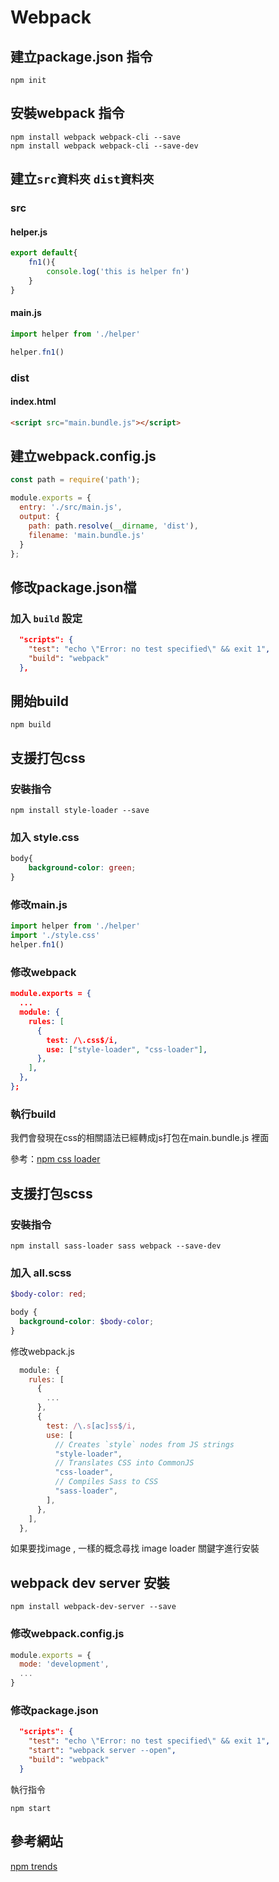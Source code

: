 # Webpack

 

## 建立package.json 指令

```
npm init
```



## 安裝webpack 指令

```
npm install webpack webpack-cli --save
npm install webpack webpack-cli --save-dev
```



## 建立`src資料夾` `dist資料夾`

### src

#### helper.js

```js
export default{
    fn1(){
        console.log('this is helper fn')
    }
}
```

#### main.js

```js
import helper from './helper'

helper.fn1()
```



### dist

#### index.html

```html
<script src="main.bundle.js"></script>
```





## 建立webpack.config.js

```javascript
const path = require('path');

module.exports = {
  entry: './src/main.js',
  output: {
    path: path.resolve(__dirname, 'dist'),
    filename: 'main.bundle.js'
  }
};
```



## 修改package.json檔

### 加入 `build` 設定

```json
  "scripts": {
    "test": "echo \"Error: no test specified\" && exit 1",
    "build": "webpack"
  },
```



## 開始build

```
npm build
```



## 支援打包css

### 安裝指令

```
npm install style-loader --save
```

### 加入 style.css

```css
body{
    background-color: green;
}
```

### 修改main.js

```js
import helper from './helper'
import './style.css'
helper.fn1()
```



### 修改webpack

```json
module.exports = {
  ...
  module: {
    rules: [
      {
        test: /\.css$/i,
        use: ["style-loader", "css-loader"],
      },
    ],
  },  
};
```



### 執行build

我們會發現在css的相關語法已經轉成js打包在main.bundle.js 裡面

參考：[npm css loader](https://www.npmjs.com/package/css-loader)





## 支援打包scss

### 安裝指令

```
npm install sass-loader sass webpack --save-dev
```

### 加入 all.scss

```scss
$body-color: red;

body {
  background-color: $body-color;
}
```



修改webpack.js

```js
  module: {
    rules: [
      {
		...
      },
      {
        test: /\.s[ac]ss$/i,
        use: [
          // Creates `style` nodes from JS strings
          "style-loader",
          // Translates CSS into CommonJS
          "css-loader",
          // Compiles Sass to CSS
          "sass-loader",
        ],
      },      
    ],
  },  
```



如果要找image ,  一樣的概念尋找 image loader 關鍵字進行安裝



## webpack dev server 安裝

```
npm install webpack-dev-server --save
```



### 修改webpack.config.js

```js
module.exports = {
  mode: 'development',
  ...
}
```



### 修改package.json

```json
  "scripts": {
    "test": "echo \"Error: no test specified\" && exit 1",
    "start": "webpack server --open",
    "build": "webpack"
  }
```



執行指令

```
npm start
```



## 參考網站

[npm trends](https://www.npmtrends.com/)



